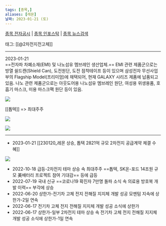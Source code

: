 ```yaml
---
tags: [종목,]
aliases: [레몬]
날짜: 2023-01-21 (토)
---
```

[종목 전자공시](https://finance.naver.com/item/dart.naver?code=294140) |  [종목 인포스탁](https://www.infostock.co.kr/site/3d/3d_show.asp?codename=294140) | [종목 뉴스검색](https://m.search.naver.com/search.naver?where=m_news&sm=mtb_jum&query=레몬)

태그: [[@2차전지전고체]]

___

2023-01-21   
==전자파 차폐소재(EMI) 및 나노섬유 멤브레인 생산업체.== EMI 관련 제품군으로는 방열 쉴드캔(Shield Can), 도전원단, 도전 점착테이프 등이 있으며 삼성전자 무선사업부의 Flagship Model(프리미엄)에 채택되어, 현재 GALAXY 시리즈 제품에 납품되고 있음. 나노 관련 제품군으로는 아웃도어용 나노섬유 멤브레인 원단, 여성용 위생용품, 호흡기 마스크, 미용 마스크팩 원단 등이 있음.

![](https://i.imgur.com/PzvEMr3.png)

[[톱텍]] => 최대주주

![](https://i.imgur.com/Un3Qp0x.png)

![](https://i.imgur.com/zmeQGub.png)


___
- 2023-01-21 [[230120_레몬 상승, 톱텍 2821억 규모 2차전지 공급계약 체결 수혜]]

![](https://i.imgur.com/POSCOdU.png)


- 2022-10-18  급등-2차전지 테마 상승 속 최대주주 ==톱텍, SK온-포드 14조원 규모 美배터리 프로젝트 참여 기대감== 등에 급등
- 2022-07-19   국내 신규 ==코로나19 확진자 7만명 돌파 소식 속 의료용 방호복 개발 이력== 부각에 상승
- 2022-06-20  상한가-전기차 고체 전지 전해질 지지체 개발 성공 모멘텀 지속에 상한가-2일 연속
- 2022-06-17  전기차 고체 전지 전해질 지지체 개발 성공 소식에 상한가
- 2022-06-17  상한가-일부 2차전지 테마 상승 속 전기차 고체 전지 전해질 지지체 개발 성공 소식에 상한가-1일 연속